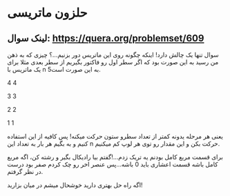 # حلزون ماتریسی

## لینک سوال: https://quera.org/problemset/609

سوال تنها یک چالش دارد!
اینکه چگونه روی این ماتریس دور بزنیم...؟
چیزی که به ذهن من رسید به این صورت بود که اگر سطر اول رو فاکتور بگیریم از سطر بعدی مثلا برای یک ماتریس با n 5به این صورت است.

4 4

3 3

2 2

1 1

یعنی هر مرحله یدونه کمتر از تعداد سطرو ستون حرکت میکنه! پس کافیه از این استفاده کنیم و به بگیم هر بار به تعداد این n حرکت بکن و این مقدار رو توی هر لوپ کم میکنیم.



برای قسمت مربع کامل بودنم یه تریک زدم...!گفتم بیا رادیکال بگیر و رشته کن، اگه مربع کامل باشه قسمت اعشاری باید 0 باشه...پس عنصر اخر رو چک کردم صفر بود درست در نظر گرفتم.

اگه راه حل بهتری دارید خوشحال میشم در میان بزارید!
